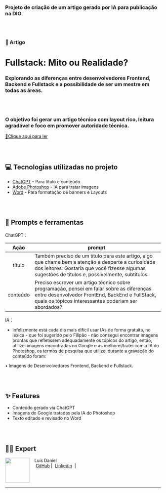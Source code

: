 ### Projeto de criação de um artigo gerado por IA para publicação na DIO.
</p>
<br/><br/>
<p>

### 📄 Artigo
</p>
<p>

# Fullstack: Mito ou Realidade?
### Explorando as diferenças entre desenvolvedores Frontend, Backend e Fullstack e a possibilidade de ser um mestre em todas as áreas.
</p>
<br/><br/>
<p>

### O objetivo foi gerar um artigo técnico com layout rico, leitura agradável e foco em promover autoridade técnica.

<a href="https://web.dio.me/articles/fullstack-mito-ou-realidade?back=%2Farticles&page=1&order=oldest"> 📕Clique aqui para ler</a>
</p>
<br/><br/>
<p>

## 💻 Tecnologias utilizadas no projeto

- [ChatGPT](https://chat.openai.com/) - Para título e conteúdo
- [Adobe Photoshop](https://www.adobe.com/br/products/photoshop.html) - IA para tratar imagens
- [Word](https://www.microsoft.com/en/microsoft-365/word?market=af) - Para formatação de banners e Layouts
</p>
<br/><br/>
<p>

## 📄 Prompts e ferramentas


ChatGPT：

|   Ação   | prompt                                                                                                                                                                                                                                                                         |
| :------: | ------------------------------------------------------------------------------------------------------------------------------------------------------------------------------------------------------------------------------------------------------------------------------ |
|  título  | Também preciso de um título para este artigo, algo que chame bem a atenção e desperte a curiosidade dos leitores. Gostaria que você fizesse algumas sugestões de títulos e, possivelmente, subtítulos.                                                                                                                                                                                                   |
| conteúdo | Preciso escrever um artigo técnico sobre programação, pensei em falar sobre as diferenças entre desenvolvedor FrontEnd, BackEnd e FullStack, quais os tópicos interessantes poderiam ser abordados? |


IA：

- Infelizmente está cada dia mais difícil usar IAs de forma gratuíta, no léxica - que foi sugerido pelo Filipão - não consegui encontrar imagens prontas que refletissem adequadamente os tópicos do artigo, então, utilizei imagens encontradas no Google e as melhorei/tratei com a IA do Photoshop, os termos de pesquisa que utilizei durante a gravação do conteúdo foram:

• Imagens de Desenvolvedores Frontend, Backend e Fullstack.
</p>
<br/><br/>
<p>

## ✨ Features

- Conteúdo gerado via ChatGPT
- Imagens do Google tratadas pela IA do Photoshop
- Texto editado e revisado no Word
</p>
<br/><br/>
<p>

## 👨‍💻 Expert

<p>
    <img 
      align=left 
      margin=10 
      width=80 
      src="https://hermes.dio.me/users/student/4e69138c-7479-4c0a-b084-667af76fcfa1.png"
    />
    <p>&nbsp&nbsp&nbspLuís Daniel<br>
    &nbsp&nbsp&nbsp
    <a href="https://github.com/LuisSilvaDaniel">
    GitHub</a>&nbsp;|&nbsp;
    <a href="https://www.linkedin.com/in/luissilvadaniel/">LinkedIn</a>
&nbsp;|&nbsp;
</p>
<br/><br/>
<p>

---
